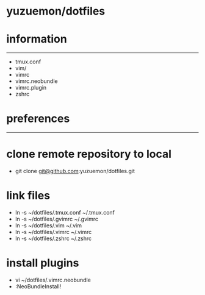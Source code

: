 yuzuemon/dotfiles
====

# information
----
* tmux.conf
* vim/
* vimrc
* vimrc.neobundle
* vimrc.plugin
* zshrc


# preferences
----
# clone remote repository to local
* git clone git@github.com:yuzuemon/dotfiles.git

# link files
* ln -s ~/dotfiles/.tmux.conf ~/.tmux.conf
* ln -s ~/dotfiles/.gvimrc ~/.gvimrc
* ln -s ~/dotfiles/.vim ~/.vim
* ln -s ~/dotfiles/.vimrc ~/.vimrc
* ln -s ~/dotfiles/.zshrc ~/.zshrc

# install plugins
* vi ~/dotfiles/.vimrc.neobundle
* :NeoBundleInstall!

